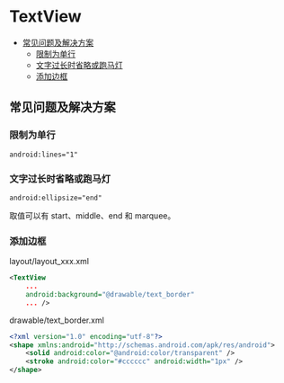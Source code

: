 # TextView

<!-- vim-markdown-toc GFM -->
* [常见问题及解决方案](#常见问题及解决方案)
    * [限制为单行](#限制为单行)
    * [文字过长时省略或跑马灯](#文字过长时省略或跑马灯)
    * [添加边框](#添加边框)

<!-- vim-markdown-toc -->

## 常见问题及解决方案

### 限制为单行

`android:lines="1"`

### 文字过长时省略或跑马灯

`android:ellipsize="end"`

取值可以有 start、middle、end 和 marquee。

### 添加边框

layout/layout_xxx.xml

```xml
<TextView
    ...
    android:background="@drawable/text_border"
    ... />
```

drawable/text_border.xml

```xml
<?xml version="1.0" encoding="utf-8"?>
<shape xmlns:android="http://schemas.android.com/apk/res/android">
    <solid android:color="@android:color/transparent" />
    <stroke android:color="#cccccc" android:width="1px" />
</shape>
```

